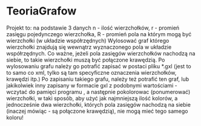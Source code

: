 # TeoriaGrafow

Projekt to: na podstawie 3 danych
n - ilość wierzchołków,
r - promień zasięgu pojedynczego wierzchołka,
R - promień pola na którym mogą być wierzchołki (w układzie współrzędnych)
Wylosować graf którego wierzchołki znajdują się wewnątrz wyznaczonego pola w układzie współrzędnych. 
Co ważne, jeżeli pola zasięgów wierzchołków nachodzą na siebie, to takie wierzchołki muszą być połączone krawędzią.
Po wylosowaniu grafu należy go potrafić zapisać w postaci pliku *.gxl (jest to to samo co xml, tylko są tam specyficzne oznaczenia
wierzchołków, krawędzi itp.)
Po zapisaniu takiego grafu, należy też potrafić ten graf, lub jakikolwiek inny zapisany w formacie gxl z podobnymi wartościami - 
wczytać do pamięci programu , a następnie pokolorowac (ponumerować) wierzchołki, w taki sposób, aby użyć jak najmniejszą ilość kolorów,
a jednocześnie dwa wierzchołki, których pola zasięgów nachodzą na siebie (inaczej mówiąc - są połączone krawędzią), nie mogą mieć
tego samego koloru!

